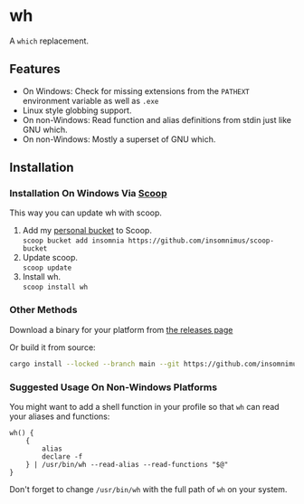 # wh

A `which` replacement.

## Features
- On Windows: Check for missing extensions from the `PATHEXT` environment variable as well as `.exe`
-	Linux style globbing support.
- On non-Windows: Read function and alias definitions from stdin just like GNU which.
- On non-Windows: Mostly a superset of GNU which.

## Installation
### Installation On Windows Via [Scoop](https://github.com/ScoopInstaller/Scoop)
This way you can update wh with scoop.
1. Add my [personal bucket](https://github.com/insomnimus/scoop-bucket) to Scoop.\
	`scoop bucket add insomnia https://github.com/insomnimus/scoop-bucket`
2. Update scoop.\
	`scoop update`
3. Install wh.\
	`scoop install wh`

### Other Methods
Download a binary for your platform from [the releases page](releases/)

Or build it from source:

```sh
cargo install --locked --branch main --git https://github.com/insomnimus/wh
```

### Suggested Usage On Non-Windows Platforms
You might want to add a shell function in your profile so that `wh` can read your aliases and functions:
```shell
wh() {
	{
		alias
		declare -f
	} | /usr/bin/wh --read-alias --read-functions "$@"
}
```

Don't forget to change `/usr/bin/wh` with the full path of `wh` on your system.

